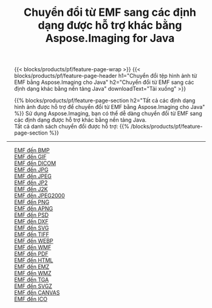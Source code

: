 ﻿---
title: Chuyển đổi từ EMF sang các định dạng được hỗ trợ khác bằng Aspose.Imaging for Java 
weight: 3920
url: /vi/java/conversion/from/emf 
lang: vi
langdirlevel: 2
locales: zh-hans,ja,it,ru,de,es,fr,nl,id,lt,pl,pt,vi,tr,ko,zh-hant,ar,hi,th,sv,cs,uk,he
description: Sử dụng Aspose.Imaging, bạn có thể dễ dàng chuyển đổi từ EMF sang các định dạng khác bằng nền tảng Java
---

{{< blocks/products/pf/feature-page-wrap >}}
{{< blocks/products/pf/feature-page-header h1="Chuyển đổi tệp hình ảnh từ EMF bằng Aspose.Imaging cho Java" h2="Chuyển đổi từ EMF sang các định dạng khác bằng nền tảng Java" downloadText="Tải xuống" >}}


{{% blocks/products/pf/feature-page-section  h2="Tất cả các định dạng hình ảnh được hỗ trợ để chuyển đổi từ EMF bằng Aspose.Imaging cho Java" %}}
Sử dụng Aspose.Imaging, bạn có thể dễ dàng chuyển đổi từ EMF sang các định dạng được hỗ trợ khác bằng nền tảng Java.
<br/>
Tất cả danh sách chuyển đổi được hỗ trợ:
{{% /blocks/products/pf/feature-page-section %}}
<div class="container-fluid productfamilypage bg-gray">
    <div class="convertypes bg-gray agp-content section">
        <div class="container">
		<hr style="margin-left:-20px;"/>
		<div class="row other-converters">
		    <div class='col-md-2 other-converter remove-lp remove-rp'><a href="/imaging/vi/java/conversion/emf-to-bmp" >EMF đến BMP</a></div><div class='col-md-2 other-converter remove-lp remove-rp'><a href="/imaging/vi/java/conversion/emf-to-gif" >EMF đến GIF</a></div><div class='col-md-2 other-converter remove-lp remove-rp'><a href="/imaging/vi/java/conversion/emf-to-dicom" >EMF đến DICOM</a></div><div class='col-md-2 other-converter remove-lp remove-rp'><a href="/imaging/vi/java/conversion/emf-to-jpg" >EMF đến JPG</a></div><div class='col-md-2 other-converter remove-lp remove-rp'><a href="/imaging/vi/java/conversion/emf-to-jpeg" >EMF đến JPEG</a></div><div class='col-md-2 other-converter remove-lp remove-rp'><a href="/imaging/vi/java/conversion/emf-to-jp2" >EMF đến JP2</a></div><div class='col-md-2 other-converter remove-lp remove-rp'><a href="/imaging/vi/java/conversion/emf-to-j2k" >EMF đến J2K</a></div><div class='col-md-2 other-converter remove-lp remove-rp'><a href="/imaging/vi/java/conversion/emf-to-jpeg2000" >EMF đến JPEG2000</a></div><div class='col-md-2 other-converter remove-lp remove-rp'><a href="/imaging/vi/java/conversion/emf-to-png" >EMF đến PNG</a></div><div class='col-md-2 other-converter remove-lp remove-rp'><a href="/imaging/vi/java/conversion/emf-to-apng" >EMF đến APNG</a></div><div class='col-md-2 other-converter remove-lp remove-rp'><a href="/imaging/vi/java/conversion/emf-to-psd" >EMF đến PSD</a></div><div class='col-md-2 other-converter remove-lp remove-rp'><a href="/imaging/vi/java/conversion/emf-to-dxf" >EMF đến DXF</a></div><div class='col-md-2 other-converter remove-lp remove-rp'><a href="/imaging/vi/java/conversion/emf-to-svg" >EMF đến SVG</a></div><div class='col-md-2 other-converter remove-lp remove-rp'><a href="/imaging/vi/java/conversion/emf-to-tiff" >EMF đến TIFF</a></div><div class='col-md-2 other-converter remove-lp remove-rp'><a href="/imaging/vi/java/conversion/emf-to-webp" >EMF đến WEBP</a></div><div class='col-md-2 other-converter remove-lp remove-rp'><a href="/imaging/vi/java/conversion/emf-to-wmf" >EMF đến WMF</a></div><div class='col-md-2 other-converter remove-lp remove-rp'><a href="/imaging/vi/java/conversion/emf-to-pdf" >EMF đến PDF</a></div><div class='col-md-2 other-converter remove-lp remove-rp'><a href="/imaging/vi/java/conversion/emf-to-html" >EMF đến HTML</a></div><div class='col-md-2 other-converter remove-lp remove-rp'><a href="/imaging/vi/java/conversion/emf-to-emz" >EMF đến EMZ</a></div><div class='col-md-2 other-converter remove-lp remove-rp'><a href="/imaging/vi/java/conversion/emf-to-wmz" >EMF đến WMZ</a></div><div class='col-md-2 other-converter remove-lp remove-rp'><a href="/imaging/vi/java/conversion/emf-to-tga" >EMF đến TGA</a></div><div class='col-md-2 other-converter remove-lp remove-rp'><a href="/imaging/vi/java/conversion/emf-to-svgz" >EMF đến SVGZ</a></div><div class='col-md-2 other-converter remove-lp remove-rp'><a href="/imaging/vi/java/conversion/emf-to-canvas" >EMF đến CANVAS</a></div><div class='col-md-2 other-converter remove-lp remove-rp'><a href="/imaging/vi/java/conversion/emf-to-ico" >EMF đến ICO</a></div>
                </div>
        </div>
    </div>
</div>
<br/>

